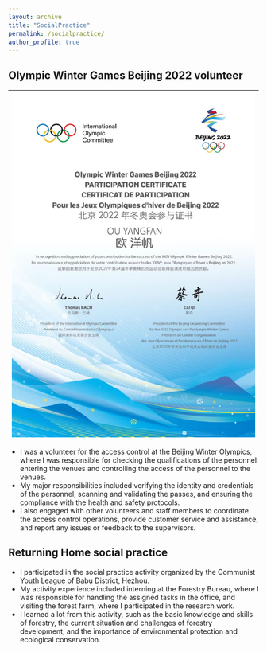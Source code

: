 ```yaml
---
layout: archive
title: "SocialPractice"
permalink: /socialpractice/
author_profile: true
---
```


## **Olympic Winter Games Beijing 2022 volunteer**
|![](../images/Volunteer.jpg)|
|---|

- I was a volunteer for the access control at the Beijing Winter Olympics, where I was responsible for checking the qualifications of the personnel entering the venues and controlling the access of the personnel to the venues.
- My major responsibilities included verifying the identity and credentials of the personnel, scanning and validating the passes, and ensuring the compliance with the health and safety protocols.
- I also engaged with other volunteers and staff members to coordinate the access control operations, provide customer service and assistance, and report any issues or feedback to the supervisors.



## **Returning Home social practice**

- I participated in the social practice activity organized by the Communist Youth League of Babu District, Hezhou.
- My activity experience included interning at the Forestry Bureau, where I was responsible for handling the assigned tasks in the office, and visiting the forest farm, where I participated in the research work.
- I learned a lot from this activity, such as the basic knowledge and skills of forestry, the current situation and challenges of forestry development, and the importance of environmental protection and ecological conservation.
